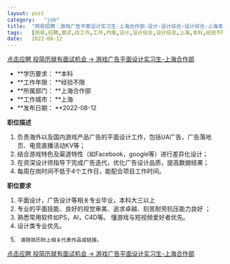 ```yaml
---
layout:	post
category:	"job"
title:	"网易招聘：游戏广告平面设计实习生-上海合作部-设计-设计综合-设计综合-上海本科经验不限"
tags:	[网易,招聘,面试,找工作,工作,内推,设计,设计综合,设计综合,上海,本科,经验不限]
date:	2022-08-12
---
```


[点击应聘 投简历就有面试机会 -> 游戏广告平面设计实习生-上海合作部](http://mobile.bole.netease.com/bole/boleDetail?id=42294&employeeId=346f03c3cda5f04c&key=all)



- **学历要求： **本科
- **工作年限： **经验不限
- **所属部门： **上海合作部
- **工作城市： **上海
- **发布日期： **2022-08-12



**职位描述**
1.	负责海外以及国内游戏产品广告的平面设计工作，包括UA广告，广告落地页、电竞直播活动KV等；
2.	结合游戏特色及渠道特性（如Facebook，google等）进行差异化设计；
3.	在资深设计师指导下完成广告迭代，优化广告设计品质，提高数据结果；
4.	每周在岗时间不低于4个工作日，能配合项目工作时间。




**职位要求**
1.	平面设计，广告设计等相关专业毕业，本科大三以上
2.	专业的平面技能、良好的视觉审美、追求卓越、刻苦耐劳抗压能力良好 ；
3.	熟悉常用软件如PS，AI，C4D等。 懂游戏与短视频爱好者优先。
4.	设计类专业优先。
5.      请随简历附上相关代表作品或链接。



[点击应聘 投简历就有面试机会 -> 游戏广告平面设计实习生-上海合作部](http://mobile.bole.netease.com/bole/boleDetail?id=42294&employeeId=346f03c3cda5f04c&key=all)